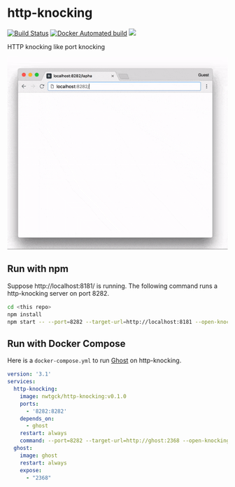 # http-knocking
[![Build Status](https://travis-ci.com/nwtgck/http-knocking.svg?branch=develop)](https://travis-ci.com/nwtgck/http-knocking) [![Docker Automated build](https://img.shields.io/docker/automated/nwtgck/http-knocking.svg)](https://hub.docker.com/r/nwtgck/http-knocking/) [![](https://images.microbadger.com/badges/image/nwtgck/http-knocking.svg)](https://microbadger.com/images/nwtgck/http-knocking "Get your own image badge on microbadger.com")

HTTP knocking like port knocking

![demo1](demo_images/demo1.gif)

## Run with npm

Suppose http://localhost:8181/ is running. The following command runs a http-knocking server on port 8282.

```bash
cd <this repo>
npm install
npm start -- --port=8282 --target-url=http://localhost:8181 --open-knocking="/alpha,/foxtrot,/lima"
```

## Run with Docker Compose

Here is a `docker-compose.yml` to run [Ghost](https://ghost.org/) on http-knocking.

```yaml
version: '3.1'
services:
  http-knocking:
    image: nwtgck/http-knocking:v0.1.0
    ports:
      - '8282:8282'
    depends_on:
      - ghost
    restart: always
    command: --port=8282 --target-url=http://ghost:2368 --open-knocking="/alpha,/foxtrot,/lima"
  ghost:
    image: ghost
    restart: always
    expose:
      - "2368"
```

